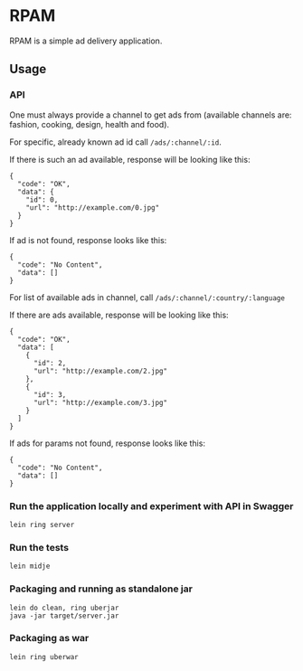 # RPAM

RPAM is a simple ad delivery application.

## Usage

### API
One must always provide a channel to get ads from (available channels are: fashion, cooking, design, health and food).

For specific, already known ad id call `/ads/:channel/:id`.

If there is such an ad available, response will be looking like this:

```
{
  "code": "OK",
  "data": {
    "id": 0,
    "url": "http://example.com/0.jpg"
  }
}
```

If ad is not found, response looks like this:

```
{
  "code": "No Content",
  "data": []
}
```


For list of available ads in channel, call `/ads/:channel/:country/:language`

If there are ads available, response will be looking like this:

```
{
  "code": "OK",
  "data": [
    {
      "id": 2,
      "url": "http://example.com/2.jpg"
    },
    {
      "id": 3,
      "url": "http://example.com/3.jpg"
    }
  ]
}
```

If ads for params not found, response looks like this:

```
{
  "code": "No Content",
  "data": []
}
```



### Run the application locally and experiment with API in Swagger

`lein ring server`

### Run the tests

`lein midje`

### Packaging and running as standalone jar

```
lein do clean, ring uberjar
java -jar target/server.jar
```

### Packaging as war

`lein ring uberwar`
